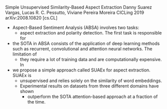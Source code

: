 Simple Unsupervised Similarity-Based Aspect Extraction
Danny Suarez Vargas, Lucas R. C. Pessutto, Viviane Pereira Moreira
CICLing 2019 arXiv:2008.10820 [cs.CL]

* Aspect-Based Sentiment Analysis (ABSA) involves two tasks: 
  * aspect extraction and polarity detection. The first task is responsible for
* the SOTA in ABSA consists of the application of deep learning methods such as
  recurrent, convolutional and attention neural networks. The limitation of
  * they require a lot of training data and are computationally expensive.  In
* we propose a simple approach called SUAEx for aspect extraction.  SUAEx is
  * unsupervised and relies solely on the similarity of word embeddings.
  * Experimental results on datasets from three different domains have shown
    * outperform the SOTA attention-based approach at a fraction of the time. 

